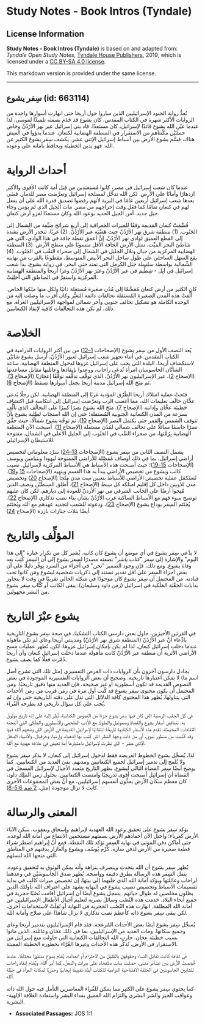 # Study Notes - Book Intros (Tyndale)

## License Information

**Study Notes - Book Intros (Tyndale)** is based on and adapted from: _Tyndale Open Study Notes_, [Tyndale House Publishers](https://tyndaleopenresources.com/), 2019, which is licensed under a [CC BY-SA 4.0 license](https://creativecommons.org/licenses/by-sa/4.0/legalcode.en).

This markdown version is provided under the same license.



--------------------------------

## سِفر يشوع (id: 663114)

تُعدُّ رواية الجنود الإسرائيليين الذين ساروا حول أريحا حتى انهارت أسوارها واحدة من الروايات الأكثر شهرة في الكتاب المقدس. كان يشوع قد خَدَم بصفته تلميذًا لموسى، لذا عندما عيّن الله يشوع قائدًا لإسرائيل، كان مستعدًا. قاد بني إسرائيل عبر نهر الأرْدُنّ وخاض حملتَيْن مكّنتاهم من الاستقرار في المنطقة الهضابية لكنعان. عندما بدؤوا في العيش هناك، قسَّم يشوع الأرض بين أسباط إسرائيل الإثني عشر. يكشف سِفر يشوع الكثير عن الله: فهو يدين الخطيئة ويحافظ بأمانة على وعوده.

أحداث الرواية
=============

عندما كان شعب إسرائيل في مصر، كانوا مُستعبَدين من قِبَل أمة كانت الأقوى والأكثر ازدهارًا وأمانًا على الأرض. لكن الله تدخَّل لمصلحة إسرائيل وتعرَّضت مصر للدمار. قضَى بعدها شعب إسرائيل أربعين عامًا في البرية لأنهم رفضوا تصديق قدرة الله على أن يفعل لهم في كنعان تمامًا كما فعَل وقت إخراجهم من مصر. مات الجيل الذي لم يؤمن وجاء جيل جديد. آمن الجيل الجديد بوعود الله وكان مستعدًا لغزو أرض كنعان.

قُسِّمَتْ كنعان القديمة وفقًا للميزات الجغرافية إلى أربع شرائح ضيِّقة من الشمال إلى الجَنُوب. (1\) منطقة شرق نهر الأرْدُنّ حيث هَضْبَة عبر الأرْدُنّ. (2\) غربًا، تنحدر الأرض بشدة إلى القطع العميق لوادي نهر الأرْدُنّ. إنَّ أعمق نقطة جافة في هذا الوادي، التي هي شاطئ البحر الميِّت، تمثل الأرض الجافة الأقل منسوبًا على سطح الأرض. (3\) المنطقة الهضابية المركزية من جبال وتلال الجليل في الشمال إلى صحراء النقْب في الجَنُوب. (4\) يقع السهل الساحلي على طول ساحل البحر الأبيض المتوسط، مقطوعًا بالقرب من نهايته الشِّمالية بواسطة سلسلة جبَل الكَرمل التي تمتد حتى البحر. في رواية يشوع، بدأ شعب إسرائيل في آبِل \- شِطِّيم في عبر الأرْدُنّ وعبَرَ نهر الأرْدُنّ وغزا أريحا والمنطقة الهضابية المركزية واستقرَّ في المناطق التي أُخلِيَتْ.

كان الكثير من أرض كنعان مُقسَّمًا إلى مُدُن صغيرة مُستقلة ذاتيًا ولكل منها ملِكها الخاص. ألَّفتْ هذه المدن الصغيرة المُستقلة تحالفات دائمة التغيُّر وكان أقرب ما وصلت إليه من الوحدة الكاملة هو تشكيل تحالف جنوبي وآخر شمالي لمواجهة الإسرائيليين الغزاة. مع ذلك، لم تكن هذه التحالفات كافية لإنقاذ الكنعانيين.

الخلاصة
=======

يُعد النصف الأول من سِفر يشوع (الإصحاحات [1–12](https://ref.ly/Josh1:1-Josh12:24)) من بين أكثر الروايات الدرامية في الكتاب المقدس. في أثناء تجهيز شعب إسرائيل لعبور الأرْدُنّ، أرسل يشوع شابَيْن لاستكشاف أريحا، البلدة التي يجب على إسرائيل غزوها لدخول المنطقة الهضابية. ساعد الشابَّان الجاسوسان امرأة تُدعَى راحاب، ووعدوا بإنقاذها وعائلتها مقابل مساعدتها (الإصحاح [2](https://ref.ly/Josh2:1-Josh2:24)). عبر الإسرائيليون نهر الأرْدُنّ، الذي توقَّف تدفُّقه توقُّفًا إعجازيًا (الإصحاح [3](https://ref.ly/Josh3:1-Josh3:17)). ثم منَحَ الله إسرائيل مدينة أريحا بجعل أسوارها تسقط (الإصحاح [6](https://ref.ly/Josh6:1-Josh6:27)).

فتَحتْ عملية امتلاك أريحا الطُرُق المؤدية غربًا إلى المنطقة الهضابية. لكن رجلًا يُدعى عخَّان خالَف تعليمات الله، مما أغضب الرب وتعرَّضت إسرائيل إلى انتكاسة قبل اكتشاف خطيئة عخَّان وإدانته (الإصحاح [7](https://ref.ly/Josh7:1-Josh7:26)). منَحَ الله يشوع نصرًا كبيرًا على التحالُف الذي تألَّف بسرعة من المدن الكنعانية الجنوبية المُستقلة؛ حتى إن الله استجاب لطِلبة يشوع بأنْ تتوقف الشمس والقمر حتى يكتمل النصر (الإصحاح [10](https://ref.ly/Josh10:1-Josh10:43)). ثم توجَّه يشوع شمالًا، حيث حقَّق نصرًا حاسمًا مماثلًا على تحالف شمالي لمُدُن مستقلة (الإصحاح [11](https://ref.ly/Josh11:1-Josh11:23)). أصبحت الآن المنطقة الهضابية بِرُمَّتها، من صحراء النقْب في الجَنُوب إلى الجليل الأعلى في الشمال، مفتوحة للاستيطان الإسرائيلي.

يشمل النصف الثاني من سِفر يشوع (الإصحاحات [13–24](https://ref.ly/Josh13:1-Josh24:33)) سرْد معلوماتي لتخصيص أراضي إسرائيل، بما في ذلك أوصاف مُفصَّلة للأراضي الممنوحة ليهوذا وبنيامين ويوسف (الإصحاحات [15–19](https://ref.ly/Josh15:1-Josh19:51))؛ حيث أصبحت هذه الأسباط هي الأسباط المركزية لإسرائيل. نصيب كالب ويشوع من تخصيص الأراضي يبدأ به هذا القسم وينهيه (الإصحاحات [15](https://ref.ly/Josh15:1-Josh15:63) و[19](https://ref.ly/Josh19:1-Josh19:51)). تُستَكمَل عملية تخصيص الأراضي للأسباط بتعيين سِت مدن ملجأ (الإصحاح [20](https://ref.ly/Josh20:1-Josh20:9)) وتخصيص مدن للاويين داخل كل إقليم امتلكه كل سِبط (الإصحاح [21](https://ref.ly/Josh21:1-Josh21:45)). أُطلِق السِبطَيْن ونصف الذين مُنِحوا أرضًا على الجانب الشرقي من نهر ٱلأردنّ للعودة إلى ديارهم، لكن كان عليهم توضيح سوء فهم مع الأسباط الساكنة غرب الأرْدُنّ بشأن بناء نصب تذكاري (الإصحاح [22](https://ref.ly/Josh22:1-Josh22:34)). يُختَتَم السِفر بوداع يشوع (الإصحاح [23](https://ref.ly/Josh23:1-Josh23:16))، ودعوته للشعب لتجديد عهدهم مع ٱلله ويُختَتَم أيضًا بثلاث جنازات بارزة (الإصحاح [24](https://ref.ly/Josh24:1-Josh24:33)).

المؤلِّف والتاريخ
=================

لا يدَّعي سِفر يشوع في أي موضع أن يشوع كان كاتبه. يُشير كل من تكرار عبارة "إلى هذا اليوم" والإشارة إلى سِفر "*كتاب ياشر"* بصفته مصدرًا لسِفر يشوع إلى أن السِفر كُتِبَ بعد وفاة يشوع. ومع ذلك، فإن وجود الضمير "نحن" في أجزاء من السرد يوفِّر دليلًا على أن بعض أجزاء السِفر على أقل تقدير تستند إلى ذكريات شخصية ليشوع ومَن كانوا تحت قيادته. من المحتمل أن سِفر يشوع كان موجودًا في شكله الحالي تقريبًا في وقت لا يتجاوز بدايات الحِقْبَة المَلَكية في إسرائيل (زمن داود وسليمان). يبقى الكاتب أو كُتَّاب سِفر يشوع من البشر مجهولين.

يشوع عبْرَ التاريخ
==================

في القرنَين الأخيرَين، حاول بعض دارسي الكتاب التشكيك في صحة سِفر يشوع التاريخية بادِّعاء أنَّ عبر الأرْدُنّ (المنطقة شرق نهر الأرْدُنّ) ومدينتي أريحا وعاي لم تكن مأهولة عندما دخلت إسرائيل كنعان، لذا لم يكن بإمكان إسرائيل غزوها. لكن، تُظهر عمليات مسح الأراضي الأثرية أن منطقة عبر الأرْدُنّ كانت مأهولة عندما دخلت إسرائيل كنعان وأن أريحا دُمّرت فعلًا كما يصف يشوع.

يجادل دارسون آخرون بأن الروايات ذات الغرض التفسيري (مثل تلك التي تشرح أصل اسم ما) لا يمكن اعتبارها تاريخية. وصحيح أن بعض الروايات التفسيرية الموجودة في بعض النصوص القديمة قد تكون أسطورية أو غير صحيحة، فإن العديد منها دقيق تاريخيًا. ومن المحتمل أن يكون محتوى سِفر يشوع قد كُتب أول مرة في زمن قريب من زمن الأحداث التي يتناولها. يُظهر هذا المحتوى كافة الدلائل التي تدل على دقته التاريخية حتى وإن لم يُجب على كل سؤال تاريخي قد يطرحه القُراء.

في كل الحِقَب الزمنية التي كان فيها سِفر يشوع جزءًا من النصوص الكتابية، نُظِر إليه على إنه تاريخ موثوقٌ به. تتناقض أسفار يشوع والقضاة وصموئيل والملوك مع الأدَب الملحمي والأسطوري والمَلَكي الذي أنتجته الثقافات المحيطة. تقدم هذه الأسفار الكتابية تاريخًا انتقائيًا لإسرائيل القديمة في الأرض التي وضعهم ٱلله فيها وقد كُتبت من منظور نبوي، أي من ذات وجهة النظر التي كتب بها إشعياء، وإرميا، وحزقيال، والأنبياء الصغار الإثني عشر \- التي نظرت لإسرائيل باعتبارها أمة تعيش في عَلاقة عهدية مع ٱلله.

لذا، يُسجِّل يشوع الخطوط العريضة فقط لدخول إسرائيل إلى كنعان. لا يذكر سِفر يشوع ولا يُلمح إلى تدمير إسرائيل لجميع الكنعانيين ومدنهم. بقيَ العديد من الكنعانيين، كما يوضح أيضًا سِفر القضاة التالي ليشوع. يظهر التاريخ متعدد الأجيال لإسرائيل المسجل في القضاة أن إسرائيل أصبحت أقوى تدريجيًا وامتصت الكنعانيين. بحلول زمن الملِك داود، كان معظم سكان الأرض يعدُّون أنفسهم إسرائيليين، مع أنَّ بعض المجموعات الأخرى كانت لا تزال موجودة (مثل، [2 صم 5:6–8](https://ref.ly/2Sam5:6-2Sam5:8)).

المعنى والرسالة
===============

يؤكد سِفر يشوع على تحقيق وعود الله العهدية لإبراهيم وإسحاق ويعقوب. سكن الآباء الأرض كغرباء؛ واحتل الآن أحفادهم الأرض بصفتهم مستحقين الانتفاع من أمانة الله لوعده. حتى أماكن دفن الموتى في نهاية السِفر تؤكد تلك النقطة. فمع أنّ إبراهيم اضطر شراء قطعة صغيرة من الأرض لدفن سارة، كُرِّم يُوسُف ويشوع وألعازار بدفنهم في المناطق التي منحها الله لنسلهم.

يُظهر سِفر يشوع أن الله يتحدث ويتصرف بنزاهة وأنه يمكن الوثوق به لتحقيق وعوده. ينقل السِفر هذه الرسالة بطرق دقيقة وواضحة. يُظهر صدق الجاسوسَيْن في وعدهما لراحاب وعائلتها ويؤكد أمانة الله الذي جلبهما إلى بيتها. إن تخصيص ميراث كالب في بداية تقسيمات الأسباط وتخصيص نصيب يشوع في النهاية يشهد على اعتراف الله بأولئك الذين يظلون مخلصين له طوال حياتهم. يسجل يشوع أيضًا أن إسرائيل أقامت نُصُبًا حجرية في جميع أنحاء البلاد. خدمت هذه النُصُب وسائلَ بصرية لتعليم أجيال الأطفال الإسرائيليين عن أمانة الله المطلقة. انهارت هذه النُصُب الحجرية في النهاية أو نُقِلَتْ لاستخدامات أخرى، لكن يبقى سِفر يشوع ذاته كأعظم نصب تذكاري لا يزال شاهدًا على صلاح وأمانة الله.

يُسجِّل سِفر يشوع أيضًا بعض الأحداث المُزعجة. فقد قام الإسرائيليون بتدمير أريحا وعاي وجميع سكانها. ومات العديد من الإسرائيليين، بما في ذلك عخان وعائلته، الذين ماتوا بسبب خطيئة عخان. حارب الله التحالفات الكنعانية التي حاولت منع إسرائيل من الاستقرار في الأرض. تُذكِّر هذه الأحداث وغيرها القُرَّاء بخطورة الخطيئة المميتة.

في ثقافة كانت تقابَل النساء وحقوقهن بالقليل من الاحترام أو انعدامه، يُقدِّم يشوع منظورًا مختلفًا. عندما خُصِّصتْ الأرض بين عشائر منسّى، حصلت بنات صلفحاد على ميراث والدهنَّ، كما أمر ٱلله. ويُقدِّم إنقاذ راحاب للشابَين الجاسوسَين في الحلقة الافتتاحية الدرامية للكتاب أيضًا تقييمًا إيجابيًا وجذريًا لمكانة المرأة في خِطَّة ٱلله.

كما يحتوي سِفر يشوع على الكثير مما يمكن للقُراء المعاصرين التأمل فيه حول الله ذاته وعواقب الخير والشر البشري والتزام الله العميق بفداء البشر واستعادة العَلاقة الإلهية\-البشرية.

* **Associated Passages:** JOS 1:1

